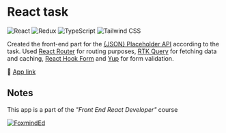 # React task

![React](https://img.shields.io/badge/React-1E2127?logo=react&logoColor=53D1FA)
![Redux](https://img.shields.io/badge/Redux-764ABC?logo=redux&logoColor=white)
![TypeScript](https://img.shields.io/badge/TypeScript-3178C6?logo=typescript&logoColor=white)
![Tailwind CSS](https://img.shields.io/badge/Tailwind_CSS-0B0E19?logo=tailwindcss&logoColor=06B6D4)

Created the front-end part for the [{JSON} Placeholder API](https://jsonplaceholder.typicode.com) according to the task. Used [React Router](https://reactrouter.com/en/main) for routing purposes, [RTK Query](https://redux-toolkit.js.org/rtk-query/overview) for fetching data and caching, [React Hook Form](https://react-hook-form.com) and [Yup](https://github.com/jquense/yup) for form validation.

🚀 [App link](https://sashua.github.io/fox-react/)

## Notes

This app is a part of the _"Front End React Developer"_ course

[![FoxmindEd](https://img.shields.io/badge/-FoxmindEd-BE411A?style=flat)](https://foxminded.ua)
